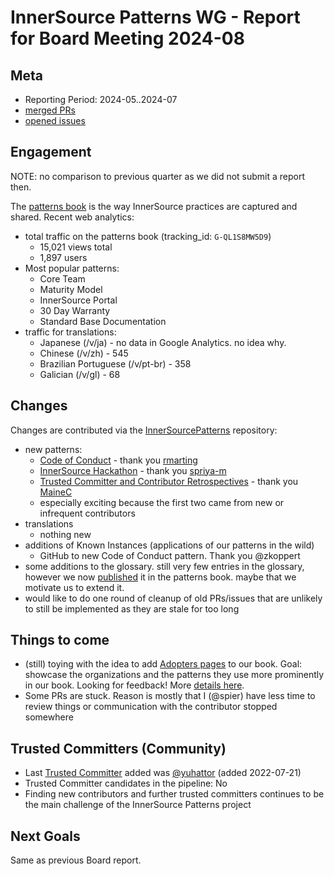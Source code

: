 # InnerSource Patterns WG - Report for Board Meeting 2024-08

## Meta

* Reporting Period: 2024-05..2024-07
* [merged PRs](https://github.com/InnerSourceCommons/InnerSourcePatterns/pulls?q=is%3Apr+closed%3A2024-05..2024-07+is%3Amerged)
* [opened issues](https://github.com/InnerSourceCommons/InnerSourcePatterns/issues?q=is%3Aissue+created%3A2024-05..2024-07+is%3Aopen)

## Engagement

NOTE: no comparison to previous quarter as we did not submit a report then.

The [patterns book][] is the way InnerSource practices are captured and shared. Recent web analytics:

* total traffic on the patterns book (tracking_id: `G-QL1S8MW5D9`)
  * 15,021 views total
  * 1,897 users
* Most popular patterns:
  * Core Team
  * Maturity Model
  * InnerSource Portal
  * 30 Day Warranty
  * Standard Base Documentation
* traffic for translations:
  * Japanese (/v/ja) - no data in Google Analytics. no idea why.
  * Chinese (/v/zh) - 545
  * Brazilian Portuguese (/v/pt-br) - 358
  * Galician (/v/gl) - 68

## Changes

Changes are contributed via the [InnerSourcePatterns][] repository:

* new patterns:
  * [Code of Conduct](https://github.com/InnerSourceCommons/InnerSourcePatterns/blob/main/patterns/1-initial/code-of-conduct.md) - thank you [rmarting](https://github.com/rmarting)
  * [InnerSource Hackathon](https://github.com/InnerSourceCommons/InnerSourcePatterns/blob/main/patterns/1-initial/innersource-hackathon.md) - thank you [spriya-m](https://github.com/spriya-m)
  * [Trusted Committer and Contributor Retrospectives](https://github.com/InnerSourceCommons/InnerSourcePatterns/blob/main/patterns/1-initial/cross-team-retrospectives.md) - thank you [MaineC](https://github.com/MaineC)
  * especially exciting because the first two came from new or infrequent contributors
* translations
  * nothing new
* additions of Known Instances (applications of our patterns in the wild)
  * GitHub to new Code of Conduct pattern. Thank you @zkoppert
* some additions to the glossary. still very few entries in the glossary, however we now [published](https://patterns.innersourcecommons.org/appendix/glossary) it in the patterns book. maybe that we motivate us to extend it.
* would like to do one round of cleanup of old PRs/issues that are unlikely to still be implemented as they are stale for too long

## Things to come

* (still) toying with the idea to add [Adopters pages](https://innersourcecommons.gitbook.io/innersource-patterns-staging/v/adopters-test/adopters/adopters) to our book. Goal: showcase the organizations and the patterns they use more prominently in our book. Looking for feedback! More [details here](https://github.com/InnerSourceCommons/InnerSourcePatterns/issues/623).
* Some PRs are stuck. Reason is mostly that I (@spier) have less time to review things or communication with the contributor stopped somewhere

## Trusted Committers (Community)

* Last [Trusted Committer][] added was [@yuhattor](https://github.com/yuhattor) (added 2022-07-21)
* Trusted Committer candidates in the pipeline: No
* Finding new contributors and further trusted committers continues to be the main challenge of the InnerSource Patterns project

## Next Goals

Same as previous Board report.

[patterns book]: https://patterns.innersourcecommons.org/
[InnerSourcePatterns]: https://github.com/InnerSourceCommons/InnerSourcePatterns/
[Trusted Committer]: https://github.com/InnerSourceCommons/InnerSourcePatterns/blob/main/TRUSTED-COMMITTERS.md
